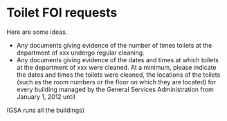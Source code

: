 Toilet FOI requests
======

Here are some ideas.

* Any documents giving evidence of the number of times toilets at the department of xxx undergo regular cleaning.
* Any documents giving evidence of the dates and times at which toilets at the department of xxx were cleaned. At a minimum, please indicate the dates and times the toilets were cleaned, the locations of the toilets (such as the room numbers or the floor on which they are located) for every building managed by the General Services Administration from January 1, 2012 until 

(GSA runs all the buildings)
